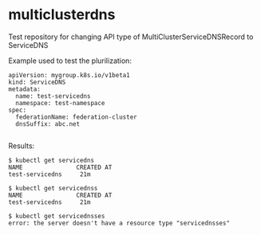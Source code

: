 # multiclusterdns
Test repository for changing API type of MultiClusterServiceDNSRecord to ServiceDNS

Example used to test the plurilization:

```
apiVersion: mygroup.k8s.io/v1beta1
kind: ServiceDNS
metadata:
  name: test-servicedns
  namespace: test-namespace
spec:
  federationName: federation-cluster
  dnsSuffix: abc.net
  
```
Results:

```
$ kubectl get servicedns
NAME               CREATED AT
test-servicedns     21m

$ kubectl get servicednss
NAME               CREATED AT
test-servicedns     21m

$ kubectl get servicednsses
error: the server doesn't have a resource type "servicednsses"


```
